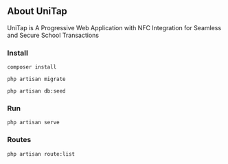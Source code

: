 

## About UniTap

UniTap is A Progressive Web Application with NFC Integration for Seamless and Secure School Transactions


### Install

~~~
composer install

php artisan migrate

php artisan db:seed

~~~

### Run

~~~
php artisan serve
~~~

### Routes
~~~
php artisan route:list
~~~
